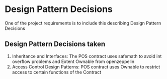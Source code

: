 # Design Pattern Decisions
One of the project requirements is to include this describing Design Pattern Decisions 

## Design Pattern Decisions taken
1. Inheritance and Interfaces: The POS contract uses safemath to avoid int overflow problems and Extent Ownable from openzeppelin
2. Access Control Design Patterns: POS contract uses Ownable to restrict access to certain functions of the Contract